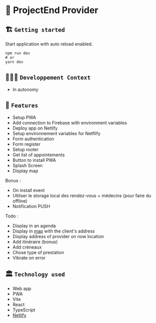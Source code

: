 # 🚀 ProjectEnd Provider

## 🏗️ `Getting started`
Start application with auto reload enabled.
```
npm run dev
# or
yarn dev
```

## 🧑🏽‍💻 `Developpement Context`
- In autonomy

## 🧱 `Features`
- Setup PWA
- Add connection to Firebase with environment variables
- Deploy app on Netlify
- Setup environnement variables for Netflify
- Form authentication
- Form register
- Setup rooter
- Get list of appointements
- Button to install PWA
- Splash Screen
- Display map


Bonus :
- On install event
- Utiliser le storage local des rendez-vous + médecins (pour faire du offline)
- Notification PUSH


Todo :
- Display in an agenda
- Display in [map](https://docs.mapbox.com/mapbox-gl-js/guides/install/) with the client's address
- Display address of provider on now location
- Add itinéraire (bonus)
- Add créneaux
- Chose type of prestation
- Vibrate on error



## 🏛️ `Technology used`
- Web app
- PWA
- Vite
- React
- TypeScript
- [Netlify](https://webmobile-projectend-provider.netlify.app/)
